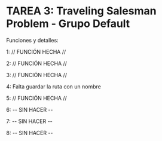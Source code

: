 # TAREA 3: Traveling Salesman Problem - Grupo Default

Funciones y detalles:

1: // FUNCIÓN HECHA //

2: // FUNCIÓN HECHA //

3: // FUNCIÓN HECHA //

4: Falta guardar la ruta con un nombre

5: // FUNCIÓN HECHA // 

6: -- SIN HACER --

7: -- SIN HACER --

8: -- SIN HACER --